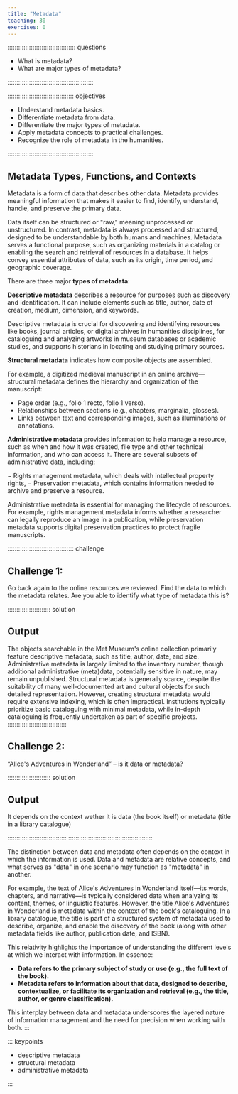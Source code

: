 ```yaml
---
title: "Metadata"
teaching: 30
exercises: 0
---
```


:::::::::::::::::::::::::::::::::::::: questions 

- What is metadata?
- What are major types of metadata?

::::::::::::::::::::::::::::::::::::::::::::::::

::::::::::::::::::::::::::::::::::::: objectives

- Understand metadata basics.
- Differentiate metadata from data.
- Differentiate the major types of metadata.
- Apply metadata concepts to practical challenges.
- Recognize the role of metadata in the humanities.

::::::::::::::::::::::::::::::::::::::::::::::::

## Metadata Types, Functions, and Contexts

Metadata is a form of data that describes other data. Metadata provides meaningful information that makes it easier to find, identify, understand, handle, and preserve the primary data.

Data itself can be structured or "raw," meaning unprocessed or unstructured. In contrast, metadata is always processed and structured, designed to be understandable by both humans and machines. Metadata serves a functional purpose, such as organizing materials in a catalog or enabling the search and retrieval of resources in a database. It helps convey essential attributes of data, such as its origin, time period, and geographic coverage.

There are three major **types of metadata**:

**Descriptive metadata** describes a resource for purposes such as discovery and identification. It can include elements such as title, author, date of creation, medium, dimension, and keywords.

Descriptive metadata is crucial for discovering and identifying resources like books, journal articles, or digital archives in humanities disciplines, for cataloguing and analyzing artworks in museum databases or academic studies, and supports historians in locating and studying primary sources.

**Structural metadata** indicates how composite objects are assembled.

For example, a digitized medieval manuscript in an online archive—structural metadata defines the hierarchy and organization of the manuscript:

- Page order (e.g., folio 1 recto, folio 1 verso).
- Relationships between sections (e.g., chapters, marginalia, glosses).
- Links between text and corresponding images, such as illuminations or annotations.

**Administrative metadata** provides information to help manage a resource, such as when and how it was created, file type and other technical information, and who can access it. There are several subsets of administrative data, including: 

− Rights management metadata, which deals with intellectual property rights,
− Preservation metadata, which contains information needed to archive and preserve a resource.

Administrative metadata is essential for managing the lifecycle of resources. For example, rights management metadata informs whether a researcher can legally reproduce an image in a publication, while preservation metadata supports digital preservation practices to protect fragile manuscripts.


::::::::::::::::::::::::::::::::::::: challenge 

## Challenge 1: 

Go back again to the online resources we reviewed. Find the data to which the metadata relates. Are you able to identify what type of metadata this is? 

:::::::::::::::::::::::: solution 

## Output
The objects searchable in the Met Museum's online collection primarily feature descriptive metadata, such as title, author, date, and size. Administrative metadata is largely limited to the inventory number, though additional administrative (meta)data, potentially sensitive in nature, may remain unpublished. Structural metadata is generally scarce, despite the suitability of many well-documented art and cultural objects for such detailed representation. However, creating structural metadata would require extensive indexing, which is often impractical. Institutions typically prioritize basic cataloguing with minimal metadata, while in-depth cataloguing is frequently undertaken as part of specific projects.
:::::::::::::::::::::::::::::::::


## Challenge 2: 

“Alice's Adventures in Wonderland” – is it data or metadata?

:::::::::::::::::::::::: solution 

## Output
It depends on the context wether it is data (the book itself) or metadata (title in a library catalogue) 

:::::::::::::::::::::::::::::::::
:::::::::::::::::::::::::::::::::::::::::::::::

The distinction between data and metadata often depends on the context in which the information is used. Data and metadata are relative concepts, and what serves as "data" in one scenario may function as "metadata" in another.

For example, the text of Alice's Adventures in Wonderland itself—its words, chapters, and narrative—is typically considered data when analyzing its content, themes, or linguistic features. However, the title Alice's Adventures in Wonderland is metadata within the context of the book's cataloguing. In a library catalogue, the title is part of a structured system of metadata used to describe, organize, and enable the discovery of the book (along with other metadata fields like author, publication date, and ISBN).

This relativity highlights the importance of understanding the different levels at which we interact with information. In essence:

- **Data refers to the primary subject of study or use (e.g., the full text of the book).**
- **Metadata refers to information about that data, designed to describe, contextualize, or facilitate its organization and retrieval (e.g., the title, author, or genre classification).**

This interplay between data and metadata underscores the layered nature of information management and the need for precision when working with both.
:::

::: keypoints

- descriptive metadata
- structural metadata
- administrative metadata

:::
